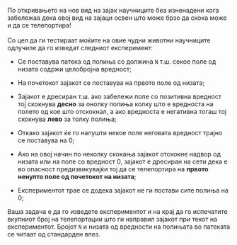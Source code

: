 По откривањето на нов вид на зајак научниците беа изненадени кога забележаа дека овој вид на зајаци освен што може брзо да скока може и да се телепортира!<br/>
<br/>
Со цел да ги тестираат моќите на овие чудни животни научниците одлучиле да го изведат следниот експеримент:

 - Се поставува патека од полиња со должина `N` т.ш. секое поле од низата содржи целобројна вредност;

 - На почетокот зајакот се поставува на првото поле од низата;

 - Зајакот е дресиран т.ш. ако забележи поле со позитивна вредност тој скокнува **десно** за онолку полиња колку што е вредноста на полето од кое што отскокнал, а ако вредноста е негативна тогаш тој скокнува **лево** за толку полиња;

 - Откако зајакот ќе го напушти некое поле неговата вредност трајно се поставува на 0;

 - Ако на овој начин по неколку скокања зајакот отскокне надвор од низата или на поле со вредност 0, зајакот е дресиран на сети дека е во опасност предизвикувајќи тој да се телепортира на **првото ненулто поле од почетокот на низата**;

 - Експериментот трае се додека зајакот не ги постави сите полиња на 0;

Ваша задача е да го изведете експериментот и на крај да го испечатите вкупниот број на телепортации што ги направил зајакот при текот на експериментот. Бројот `N` и низата од вредности на полињата во патеката се читаат од стандарден влез.